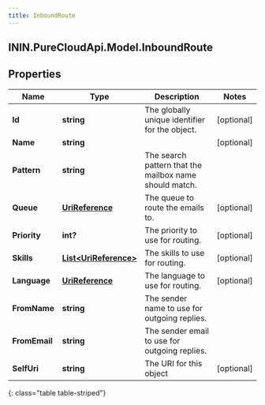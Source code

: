 ```yaml
---
title: InboundRoute
---
```

## ININ.PureCloudApi.Model.InboundRoute

## Properties

|Name | Type | Description | Notes|
|------------ | ------------- | ------------- | -------------|
| **Id** | **string** | The globally unique identifier for the object. | [optional] |
| **Name** | **string** |  | [optional] |
| **Pattern** | **string** | The search pattern that the mailbox name should match. | |
| **Queue** | [**UriReference**](UriReference.html) | The queue to route the emails to. | [optional] |
| **Priority** | **int?** | The priority to use for routing. | [optional] |
| **Skills** | [**List&lt;UriReference&gt;**](UriReference.html) | The skills to use for routing. | [optional] |
| **Language** | [**UriReference**](UriReference.html) | The language to use for routing. | [optional] |
| **FromName** | **string** | The sender name to use for outgoing replies. | |
| **FromEmail** | **string** | The sender email to use for outgoing replies. | |
| **SelfUri** | **string** | The URI for this object | [optional] |
{: class="table table-striped"}


